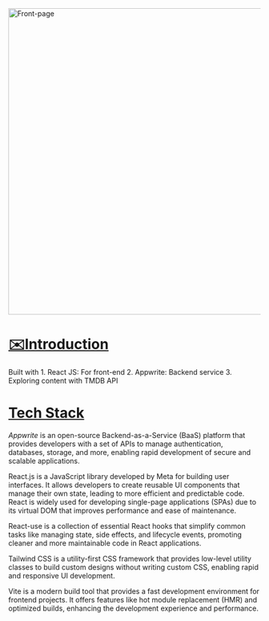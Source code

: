 <img width="1403" height="611" alt="Front-page" src="https://github.com/user-attachments/assets/e2c39a04-e8fa-48e5-acf1-1a2bc84984e8" />
<h1><b><u>✉️Introduction</u></b></h1>
Built with 
1. React JS: For front-end
2. Appwrite: Backend service
3. Exploring content with TMDB API 
<h1><b><u>Tech Stack</u></b></h1>
<i>Appwrite</i> is an open-source Backend-as-a-Service (BaaS) platform that provides developers with a set of APIs to manage authentication, databases, storage, and more, enabling rapid development of secure and scalable applications.

React.js is a JavaScript library developed by Meta for building user interfaces. It allows developers to create reusable UI components that manage their own state, leading to more efficient and predictable code. React is widely used for developing single-page applications (SPAs) due to its virtual DOM that improves performance and ease of maintenance.

React-use is a collection of essential React hooks that simplify common tasks like managing state, side effects, and lifecycle events, promoting cleaner and more maintainable code in React applications.

Tailwind CSS is a utility-first CSS framework that provides low-level utility classes to build custom designs without writing custom CSS, enabling rapid and responsive UI development.

Vite is a modern build tool that provides a fast development environment for frontend projects. It offers features like hot module replacement (HMR) and optimized builds, enhancing the development experience and performance.


